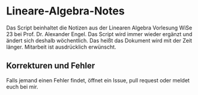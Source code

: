 # Lineare-Algebra-Notes

Das Script beinhaltet die Notizen aus der Linearen Algebra Vorlesung WiSe 23 bei Prof. Dr. Alexander Engel. Das Script wird immer wieder ergänzt und ändert sich deshalb wöchentlich. Das heißt das Dokument wird mit der Zeit länger. Mitarbeit ist ausdrücklich erwünscht.

 
## Korrekturen und Fehler
Falls jemand einen Fehler findet, öffnet ein Issue, pull request oder meldet euch bei mir.
